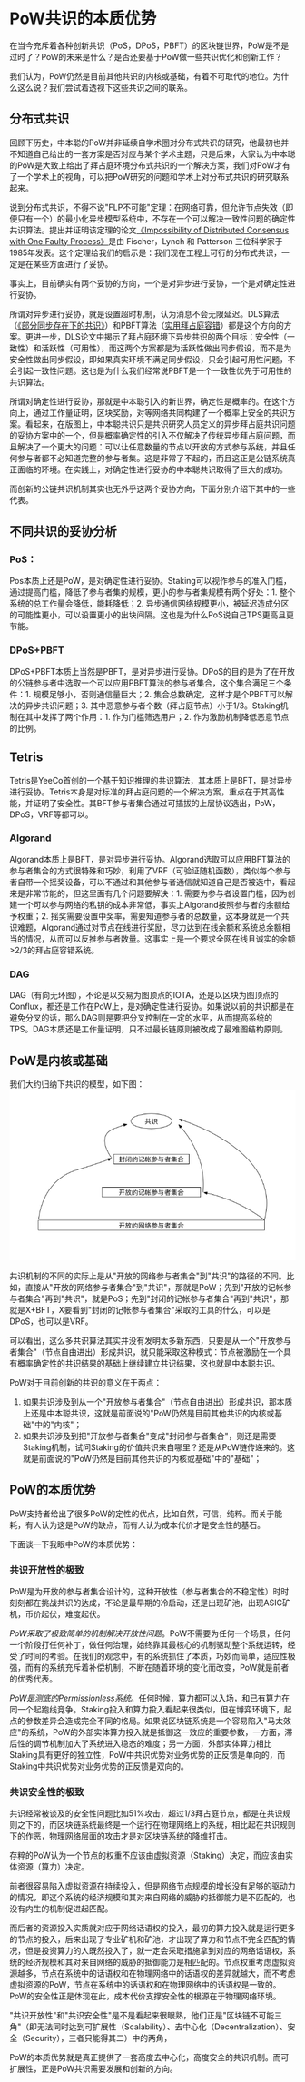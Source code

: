 # PoW共识的本质优势

在当今充斥着各种创新共识（PoS，DPoS，PBFT）的区块链世界，PoW是不是过时了？PoW的未来是什么？是否还要基于PoW做一些共识优化和创新工作？

我们认为，PoW仍然是目前其他共识的内核或基础，有着不可取代的地位。为什么这么说？我们尝试着透视下这些共识之间的联系。

## 分布式共识
回顾下历史，中本聪的PoW并非延续自学术圈对分布式共识的研究，他最初也并不知道自己给出的一套方案是否对应与某个学术主题，只是后来，大家认为中本聪的PoW是大致上给出了拜占庭环境分布式共识的一个解决方案，我们对PoW才有了一个学术上的视角，可以把PoW研究的问题和学术上对分布式共识的研究联系起来。

说到分布式共识，不得不说"FLP不可能"定理：在网络可靠，但允许节点失效（即便只有一个）的最小化异步模型系统中，不存在一个可以解决一致性问题的确定性共识算法。提出并证明该定理的论文[《Impossibility of Distributed Consensus with One Faulty Process》](https://groups.csail.mit.edu/tds/papers/Lynch/jacm85.pdf)是由 Fischer，Lynch 和 Patterson 三位科学家于1985年发表。这个定理给我们的启示是：我们现在工程上可行的分布式共识，一定是在某些方面进行了妥协。

事实上，目前确实有两个妥协的方向，一个是对异步进行妥协，一个是对确定性进行妥协。

所谓对异步进行妥协，就是设置超时机制，认为消息不会无限延迟。DLS算法（[《部分同步存在下的共识》](https://groups.csail.mit.edu/tds/papers/Lynch/jacm88.pdf)）和PBFT算法（[实用拜占庭容错](http://pmg.csail.mit.edu/papers/osdi99.pdf)）都是这个方向的方案。更进一步，DLS论文中揭示了拜占庭环境下异步共识的两个目标：安全性（一致性）和活跃性（可用性），而这两个方案都是为活跃性做出同步假设，而不是为安全性做出同步假设，即如果真实环境不满足同步假设，只会引起可用性问题，不会引起一致性问题。这也是为什么我们经常说PBFT是一个一致性优先于可用性的共识算法。

所谓对确定性进行妥协，那就是中本聪引入的新世界，确定性是概率的。在这个方向上，通过工作量证明，区块奖励，对等网络共同构建了一个概率上安全的共识方案。看起来，在版图上，中本聪共识只是共识研究人员定义的异步拜占庭共识问题的妥协方案中的一个，但是概率确定性的引入不仅解决了传统异步拜占庭问题，而且解决了一个更大的问题：可以让任意数量的节点以开放的方式参与系统，并且任何参与者都不必知道完整的参与者集。这是非常了不起的，而且这正是公链系统真正面临的环境。在实践上，对确定性进行妥协的中本聪共识取得了巨大的成功。

而创新的公链共识机制其实也无外乎这两个妥协方向，下面分别介绍下其中的一些代表。

## 不同共识的妥协分析
### PoS：
Pos本质上还是PoW，是对确定性进行妥协。Staking可以视作参与的准入门槛，通过提高门槛，降低了参与者集的规模，更小的参与者集规模有两个好处：1. 整个系统的总工作量会降低，能耗降低；2. 异步通信网络规模更小，被延迟造成分区的可能性更小，可以设置更小的出块间隔。这也是为什么PoS说自己TPS更高且更节能。
    
### DPoS+PBFT
DPoS+PBFT本质上当然是PBFT，是对异步进行妥协。DPoS的目的是为了在开放的公链参与者中选取一个可以应用PBFT算法的参与者集合，这个集合满足三个条件：1. 规模足够小，否则通信量巨大；2. 集合总数确定，这样才是个PBFT可以解决的异步共识问题；3. 其中恶意参与者个数（拜占庭节点）小于1/3。Staking机制在其中发挥了两个作用：1. 作为门槛筛选用户；2. 作为激励机制降低恶意节点的比例。

## Tetris
Tetris是YeeCo首创的一个基于知识推理的共识算法，其本质上是BFT，是对异步进行妥协。Tetris本身是对标准的拜占庭问题的一个解决方案，重点在于其高性能，并证明了安全性。其BFT参与者集合通过可插拔的上层协议选出，PoW，DPoS，VRF等都可以。

### Algorand
Algorand本质上是BFT，是对异步进行妥协。Algorand选取可以应用BFT算法的参与者集合的方式很特殊和巧妙，利用了VRF（可验证随机函数），类似每个参与者自带一个摇奖设备，可以不通过和其他参与者通信就知道自己是否被选中，看起来是非常节能的，但这里面有几个问题要解决：1. 需要为参与者设置门槛，因为创建一个可以参与网络的私钥的成本非常低，事实上Algorand按照参与者的余额给予权重；2. 摇奖需要设置中奖率，需要知道参与者的总数量，这本身就是一个共识难题，Algorand通过对节点在线进行奖励，尽力达到在线余额和系统总余额相当的情况，从而可以反推参与者数量。这事实上是一个要求全网在线且诚实的余额>2/3的拜占庭容错系统。

### DAG
DAG（有向无环图），不论是以交易为图顶点的IOTA，还是以区块为图顶点的Conflux，都还是工作在PoW上，是对确定性进行妥协。如果说以前的共识都是在避免分叉的话，那么DAG则是要把分叉控制在一定的水平，从而提高系统的TPS。DAG本质还是工作量证明，只不过最长链原则被改成了最难图结构原则。

## PoW是内核或基础
我们大约归纳下共识的模型，如下图：
![](../assets/images/consensus-model.jpg)

共识机制的不同的实际上是从"开放的网络参与者集合"到"共识"的路径的不同。比如，直接从"开放的网络参与者集合"到"共识"，那就是PoW；先到"开放的记帐参与者集合"再到"共识"，就是PoS；先到"封闭的记帐参与者集合"再到"共识"，那就是X+BFT，X要看到"封闭的记帐参与者集合"采取的工具的什么，可以是DPoS，也可以是VRF。

可以看出，这么多共识算法其实并没有发明太多新东西，只要是从一个"开放参与者集合"（节点自由进出）形成共识，就只能采取这种模式：节点被激励在一个具有概率确定性的共识结果的基础上继续建立共识结果，这也就是中本聪共识。

PoW对于目前创新的共识的意义在于两点：
1. 如果共识涉及到从一个"开放参与者集合"（节点自由进出）形成共识，那本质上还是中本聪共识，这就是前面说的"PoW仍然是目前其他共识的内核或基础"中的"内核"；
2. 如果共识涉及到把"开放参与者集合"变成"封闭参与者集合"，则还是需要Staking机制，试问Staking的价值共识来自哪里？还是从PoW链传递来的。这就是前面说的"PoW仍然是目前其他共识的内核或基础"中的"基础"；

## PoW的本质优势
PoW支持者给出了很多PoW的定性的优点，比如自然，可信，纯粹。而关于能耗，有人认为这是PoW的缺点，而有人认为成本代价才是安全性的基石。

下面谈一下我眼中PoW的本质优势：
### 共识开放性的极致
PoW是为开放的参与者集合设计的，这种开放性（参与者集合的不稳定性）时时刻刻都在挑战共识的达成，不论是最早期的冷启动，还是出现矿池，出现ASIC矿机，币价起伏，难度起伏。

*PoW采取了极致简单的机制解决开放性问题*。PoW不需要为任何一个场景，任何一个阶段打任何补丁，做任何治理，始终靠其最核心的机制驱动整个系统运转，经受了时间的考验。在我们的观念中，有的系统抓住了本质，巧妙而简单，适应性极强，而有的系统充斥着补偿机制，不断在随着环境的变化而改变，PoW就是前者的优秀代表。

*PoW是测底的Permissionless系统*。任何时候，算力都可以入场，和已有算力在同一个起跑线竞争。Staking投入和算力投入看起来很类似，但在博弈环境下，起点的参数差异会造成完全不同的格局。如果说区块链系统是一个容易陷入"马太效应"的系统，PoW的外部实体算力投入就是抵御这一效应的重要参数，一方面，滞后性的调节机制加大了系统进入稳态的难度；另一方面，外部实体算力相比Staking具有更好的独立性，PoW中共识优势对业务优势的正反馈是单向的，而Staking中共识优势对业务优势的正反馈是双向的。

### 共识安全性的极致
共识经常被谈及的安全性问题比如51%攻击，超过1/3拜占庭节点，都是在共识规则之下的，而区块链系统最终是一个运行在物理网络上的系统，相比起在共识规则下的作恶，物理网络层面的攻击才是对区块链系统的降维打击。

存粹的PoW认为一个节点的权重不应该由虚拟资源（Staking）决定，而应该由实体资源（算力）决定。

前者很容易陷入虚拟资源在持续投入，但是网络节点规模的增长没有足够的驱动力的情况，即这个系统的经济规模和其对来自网络的威胁的抵御能力是不匹配的，也没有内生的机制促进起匹配。

而后者的资源投入实质就对应于网络话语权的投入，最初的算力投入就是运行更多的节点的投入，后来出现了专业矿机和矿池，才出现了算力和节点不完全匹配的情况，但是投资算力的人既然投入了，就一定会采取措施拿到对应的网络话语权，系统的经济规模和其对来自网络的威胁的抵御能力是相匹配的。节点权重考虑虚拟资源越多，节点在系统中的话语权和在物理网络中的话语权的差异就越大，而不考虑虚拟资源的PoW，节点在系统中的话语权和在物理网络中的话语权是一致的。PoW的安全性正是体现在此，成本代价支撑安全性的根源在于物理网络环境。

"共识开放性"和"共识安全性"是不是看起来很眼熟，他们正是"区块链不可能三角"（即无法同时达到可扩展性（Scalability）、去中心化（Decentralization）、安全（Security），三者只能得其二）中的两角，

PoW的本质优势就是真正提供了一套高度去中心化，高度安全的共识机制。而可扩展性，正是PoW共识需要发展和创新的方向。